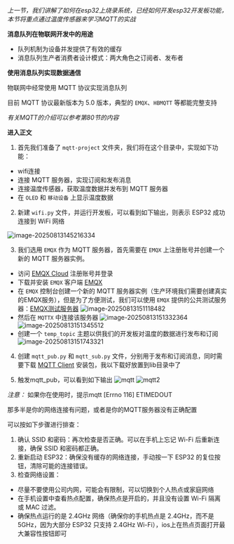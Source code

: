 *上一节，我们讲解了如何在esp32上烧录系统，已经如何开发esp32开发板功能，本节将重点通过温度传感器来学习MQTT的实战*

**消息队列在物联网开发中的用途**

- 队列机制为设备并发提供了有效的缓存
- 消息队列生产者消费者设计模式：两大⻆色之订阅者、发布者

**使用消息队列实现数据通信**

物联网中经常使用 MQTT 协议实现消息队列

目前 MQTT 协议最新版本为 5.0 版本，典型的 `EMQX`、`HBMQTT` 等都能完整支持

*有关MQTT的介绍可以参考第80节的内容*

**进入正文**

1. 首先我们准备了 `mqtt-project` 文件夹，我们将在这个目录中，实现如下功能：

- wifi连接
- 连接 MQTT 服务器，实现订阅和发布消息
- 连接温度传感器，获取温度数据并发布到 MQTT 服务器
- 在 `OLED` 和 `移动设备` 上显示温度数据

2. 新建 `wifi.py` 文件，并运行开发板，可以看到如下输出，则表示 ESP32 成功连接到 WiFi 网络

![image-20250813145216334](https://oss.yanquankun.cn/oss-cdn/img/image-20250813145216334.png!watermark)

3. 我们选用 `EMQX` 作为 MQTT 服务器，首先需要在 `EMQX` 上注册账号并创建一个新的 MQTT 服务器实例。

- 访问 [EMQX Cloud](https://www.emqx.com/zh) 注册账号并登录
- 下载并安装 `EMQX` 客户端 [EMQX](https://mqttx.app/zh/downloads)
- 在 `EMQX` 控制台创建一个新的 MQTT 服务器实例（生产环境我们需要创建真实的EMQX服务），但是为了方便测试，我们可以使用 `EMQX` 提供的公共测试服务器：[EMQX测试服务器](https://www.emqx.com/zh/mqtt/public-mqtt5-broker)
![image-20250813151118482](https://oss.yanquankun.cn/oss-cdn/img/image-20250813151118482.png!watermark)
- 然后在 `MQTTX` 中连接该服务器
![image-20250813151332364](https://oss.yanquankun.cn/oss-cdn/img/image-20250813151332364.png!watermark)
![image-20250813151345512](https://oss.yanquankun.cn/oss-cdn/img/image-20250813151345512.png!watermark)
- 创建一个 `temp_topic` 主题以供我们的开发板对温度的数据进行发布和订阅
![image-20250813151743321](https://oss.yanquankun.cn/oss-cdn/img/image-20250813151743321.png!watermark)

4. 创建 `mqtt_pub.py` 和 `mqtt_sub.py` 文件，分别用于发布和订阅消息，同时需要下载 [MQTT Client](https://github.com/micropython/micropython-lib/tree/master/micropython/umqtt.simple) 安装包，我以下载好放置到lib目录中了

5. 触发mqtt_pub，可以看到如下输出
![mqtt](https://oss.yanquankun.cn/oss-cdn/img/mqtt.png!watermark)
![mqtt2](https://oss.yanquankun.cn/oss-cdn/img/mqtt2.png!watermark)

*注意：*
如果你在使用时，提示mqtt [Errno 116] ETIMEDOUT

那多半是你的网络连接有问题，或者是你的MQTT服务器没有正确配置

可以按如下步骤进行排查：

1.	确认 SSID 和密码：再次检查是否正确。可以在手机上忘记 Wi-Fi 后重新连接，确保 SSID 和密码都正确。
2.	重新启动 ESP32：确保没有缓存的网络连接，手动按一下 ESP32 的复位按钮，清除可能的连接错误。
3.	检查网络设置：
- 尽量不要使用公司内网，可能会有限制，可以切换到个人热点或家庭网络
- 在手机设置中查看热点配置，确保热点是开启的，并且没有设置 Wi-Fi 隔离 或 MAC 过滤。
- 确保热点运行的是 2.4GHz 网络（确保你的手机热点是 2.4GHz，而不是 5GHz，因为大部分 ESP32 只支持 2.4GHz Wi-Fi），ios上在热点页面打开最大兼容性按钮即可